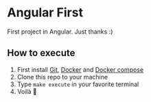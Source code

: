 # Angular First
First project in Angular. Just thanks :)

## How to execute
1. First install [Git](https://git-scm.com/downloads), [Docker](https://docs.docker.com/engine/installation/) and [Docker compose](https://docs.docker.com/compose/install/)
2. Clone this repo to your machine
3. Type `make execute` in your favorite terminal
4. Voilà :rocket:

